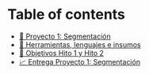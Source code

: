 # Table of contents

* [🍱 Proyecto 1: Segmentación](README.md)
* [🍭 Herramientas, lenguajes e insumos](herramientas-lenguajes-e-insumos.md)
* [🧐 Objetivos Hito 1 y Hito 2](objetivos-hito-1-y-hito-2.md)
* [📈 Entrega Proyecto 1: Segmentación](entrega-proyecto-1-segmentacion.md)
